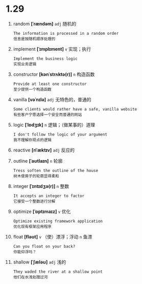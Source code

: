 # 1.29


1. random **[ˈrændəm]** `adj` 随机的
    ```
    The information is processed in a random order
    信息是按随机顺序处理的
    ```

2. implement **[ˈɪmplɪment]** `v` 实现；执行
    ```
    Implement the business logic
    实现业务逻辑
    ```

3. constructor **[kənˈstrʌktə(r)]** `n` 构造函数
    ```
    Provide at least one constructor
    至少提供一个构造函数
    ```

4. vanilla **[vəˈnɪlə]** `adj` 无特色的，普通的
    ```
    Some clients would rather have a safe, vanilla website
    有些客户宁愿选择一个安全而普通的网站
    ```

5. logic **[ˈlɒdʒɪk]** `n` 逻辑；（做某事的）道理
    ```
    I don't follow the logic of your argument
    我不理解你观点的逻辑
    ```

6. reactive **[riˈæktɪv]** `adj` 反应的

7. outline **[ˈaʊtlaɪn]** `n` 轮廓
    ```
    Tress soften the outline of the house
    树木使房子的轮廓显得柔和
    ```

8. integer **[ˈɪntɪdʒə(r)]** `n` 整数
    ```
    It accepts an integer to factor
    它接受一个整数进行分解
    ```

9. optimize **[ˈɒptɪmaɪz]** `v` 优化
    ```
    Optimize existing framework application
    优化现有框架应用程序
    ```

10. float **[fləʊt]** `v` （使）漂浮；浮动 `n` 鱼漂
    ```
    Can you float on your back?
    你能仰浮吗？
    ```

11. shallow **[ˈʃæləʊ]** `adj` 浅的
    ```
    They waded the river at a shallow point
    他们在水浅处蹚过河
    ```
